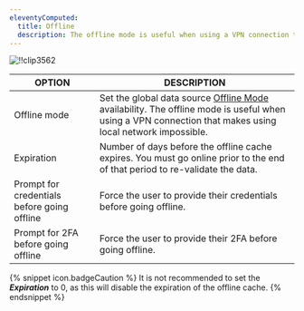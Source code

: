 ```yaml
---
eleventyComputed:
  title: Offline
  description: The offline mode is useful when using a VPN connection that makes using local network impossible.
---
```

![!!clip3562](https://cdnweb.devolutions.net/docs/en/rdm/windows/clip3562.png)

| OPTION                                      | DESCRIPTION                                              |
|---------------------------------------------|----------------------------------------------------------|
| Offline mode                                | Set the global data source [Offline Mode](/rdm/windows/data-sources/offline-mode/) availability. The offline mode is useful when using a VPN connection that makes using local network impossible. |
| Expiration                                  | Number of days before the offline cache expires. You must go online prior to the end of that period to re-validate the data.  |
| Prompt for credentials before going offline | Force the user to provide their credentials before going offline. |
| Prompt for 2FA before going offline         | Force the user to provide their 2FA before going offline. |

{% snippet icon.badgeCaution %}
It is not recommended to set the ***Expiration*** to 0, as this will disable the expiration of the offline cache.
{% endsnippet %}

